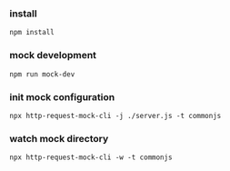### install
```
npm install
```

### mock development
```
npm run mock-dev
```

### init mock configuration
```
npx http-request-mock-cli -j ./server.js -t commonjs
```

### watch mock directory
```
npx http-request-mock-cli -w -t commonjs
```
